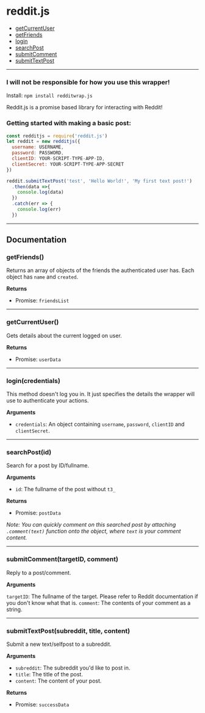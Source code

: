 # reddit.js
* [getCurrentUser](#getCurrentUser)
* [getFriends](#getFriends)
* [login](#login)
* [searchPost](*searchPost)
* [submitComment](#submitComment)
* [submitTextPost](#submitTextPost)
___
### I will not be responsible for how you use this wrapper!
Install: ``npm install redditwrap.js``

Reddit.js is a promise based library for interacting with Reddit!
### Getting started with making a basic post:
```js
const redditjs = require('reddit.js')
let reddit = new redditjs({
  username: USERNAME,
  password: PASSWORD,
  clientID: YOUR-SCRIPT-TYPE-APP-ID,
  clientSecret: YOUR-SCRIPT-TYPE-APP-SECRET
})

reddit.submitTextPost('test', 'Hello World!', 'My first text post!')
  .then(data =>{
    console.log(data)
  })
  .catch(err => {
    console.log(err)
  })
```
___
## Documentation
<a id="getFriends"></a>
### getFriends()

Returns an array of objects of the friends the authenticated user has. Each object has ``name`` and ``created``.

__Returns__

* Promise: ``friendsList``
___
<a id="getCurrentUser"></a>
### getCurrentUser()

Gets details about the current logged on user.

__Returns__

* Promise: ``userData``
___
<a id="login"></a>
### login(credentials)

This method doesn't log you in. It just specifies the details the wrapper will use to authenticate your actions.

__Arguments__

* ``credentials``: An object containing ``username``, ``password``, ``clientID`` and ``clientSecret``.
___
<a id="searchPost"></a>
### searchPost(id)

Search for a post by ID/fullname.

__Arguments__

* ``id``: The fullname of the post without ``t3_``

__Returns__

* Promise: ``postData``

*Note: You can quickly comment on this searched post by attaching ``.comment(text)`` function onto the object, where ``text`` is your comment content.*
___
<a id="submitComment"></a>
### submitComment(targetID, comment)

Reply to a post/comment.

__Arguments__

``targetID``: The fullname of the target. Please refer to Reddit documentation if you don't know what that is.
``comment``: The contents of your comment as a string.
___
<a id="submitTextPost"></a>
### submitTextPost(subreddit, title, content)

Submit a new text/selfpost to a subreddit.

__Arguments__

* ``subreddit``: The subreddit you'd like to post in.
* ``title``: The title of the post.
* ``content``: The content of your post.

__Returns__

* Promise: ``successData``
